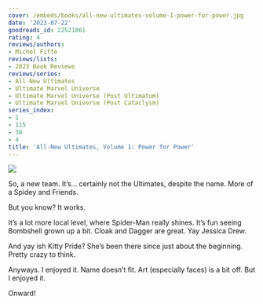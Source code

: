 ```yaml
---
cover: /embeds/books/all-new-ultimates-volume-1-power-for-power.jpg
date: '2023-07-22'
goodreads_id: 22521861
rating: 4
reviews/authors:
- Michel Fiffe
reviews/lists:
- 2023 Book Reviews
reviews/series:
- All-New Ultimates
- Ultimate Marvel Universe
- Ultimate Marvel Universe (Post Ultimatum)
- Ultimate Marvel Universe (Post Cataclysm)
series_index:
- 1
- 115
- 38
- 4
title: 'All-New Ultimates, Volume 1: Power for Power'
---
```


![](/embeds/books/attachments/all-new-ultimates-1-textbundle-e19138.png)

So, a new team. It’s… certainly not the Ultimates, despite the name. More of a Spidey and Friends. 

But you know? It works. 

It’s a lot more local level, where Spider-Man really shines. It’s fun seeing Bombshell grown up a bit. Cloak and Dagger are great. Yay Jessica Drew. 

And yay ish Kitty Pride? She’s been there since just about the beginning. Pretty crazy to think. 

Anyways. I enjoyed it. Name doesn’t fit. Art (especially faces) is a bit off. But I enjoyed it. 

Onward!
